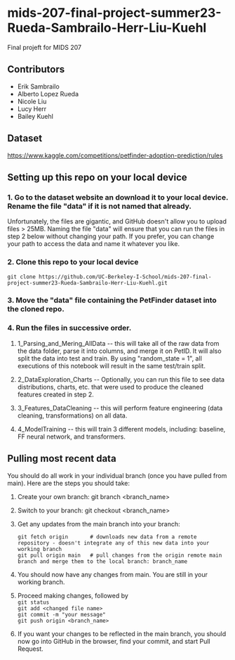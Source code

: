 # mids-207-final-project-summer23-Rueda-Sambrailo-Herr-Liu-Kuehl
Final projeft for MIDS 207

## Contributors
- Erik Sambrailo
- Alberto Lopez Rueda
- Nicole Liu
- Lucy Herr
- Bailey Kuehl

## Dataset 
https://www.kaggle.com/competitions/petfinder-adoption-prediction/rules

## Setting up this repo on your local device
### 1. Go to the dataset website an download it to your local device. Rename the file "data" if it is not named that already.
Unfortunately, the files are gigantic, and GitHub doesn't allow you to upload files > 25MB.
Naming the file "data" will ensure that you can run the files in step 2 below without changing your path. If you prefer, you can change your path to access the data and name it whatever you like.

### 2. Clone this repo to your local device
```git clone https://github.com/UC-Berkeley-I-School/mids-207-final-project-summer23-Rueda-Sambrailo-Herr-Liu-Kuehl.git```

### 3. Move the "data" file containing the PetFinder dataset into the cloned repo.


### 4. Run the files in successive order.
1. 1_Parsing_and_Mering_AllData -- this will take all of the raw data from the data folder, parse it into columns, and merge it on PetID. It will also split the data into test and train. By using "random_state = 1", all executions of this notebook will result in the same test/train split.

2. 2_DataExploration_Charts -- Optionally, you can run this file to see data distributions, charts, etc. that were used to produce the cleaned features created in step 2.

3. 3_Features_DataCleaning -- this will perform feature engineering (data cleaning, transformations) on all data.

4. 4_ModelTraining -- this will train 3 different models, including: baseline, FF neural network, and transformers.

## Pulling most recent data
You should do all work in your individual branch (once you have pulled from main). Here are the steps you should take:

1. Create your own branch: git branch <branch_name>
2. Switch to your branch: git checkout <branch_name>
3. Get any updates from the main branch into your branch:
   
      ```git fetch origin       # downloads new data from a remote repository - doesn't integrate any of this new data into your working branch```    
      ```git pull origin main   # pull changes from the origin remote main branch and merge them to the local branch: branch_name```  
5. You should now have any changes from main. You are still in your working branch.
6. Proceed making changes, followed by    
     ```git status```   
     ```git add <changed file name>```  
     ```git commit -m "your message"```     
     ```git push origin <branch_name>```   
7. If you want your changes to be reflected in the main branch, you should now go into GitHub in the browser, find your commit, and start Pull Request.
   

    
